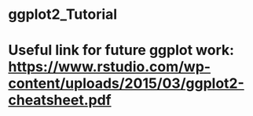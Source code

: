 # ggplot2_Tutorial
# Useful link for future ggplot work: https://www.rstudio.com/wp-content/uploads/2015/03/ggplot2-cheatsheet.pdf 
